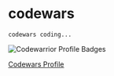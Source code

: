 # codewars
`codewars coding...`

![Codewarrior Profile Badges](https://www.codewars.com/users/zhihui/badges/large)

[Codewars Profile](https://www.codewars.com/users/zhihui)
